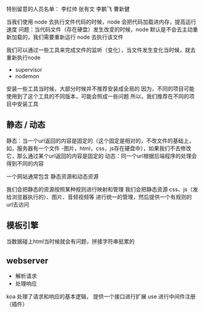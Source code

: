 特别留意的人员名单：
李红帅 
张有文
李鹏飞
曹新健





当我们使用 node 去执行文件代码的时候，node 会把代码加载进内存，提高运行速度
问题：当代码文件（存在硬盘）发生改变的时候，node 默认是不会去主动重新加载的，我们需要重新运行 node 去执行该文件

我们可以通过一些工具来完成文件的监听（变化），当文件发生变化当时候，就去重新执行node
- supervisor
- nodemon

安装一些工具当时候，大部分时候并不推荐安装成全局的
因为，不同的项目可能使用到了这个工具的不同版本，可能会照成一些问题
所以，我们推荐在不同的项目中安装工具


## 静态 / 动态
静态：当一个url返回的内容是固定的（这个固定是相对的，不改文件的基础上，如，服务器有一个文件 -图片，html，css，js存在硬盘中），如果我们不去修改它，那么通过某个url返回的内容是固定的
动态：同一个url根据后端程序的处理会得到不同的内容

一个网站通常包含 静态资源和动态资源

我们会把静态的资源按照某种规则进行映射和管理
我们会把静态资源
    css、js（发给浏览器执行的）、图片、音频视频等
进行统一的管理，然后提供一个有规则的url去访问



## 模板引擎
当数据碰上html当时候就会有问题，拼接字符串挺累的


## webserver
- 解析请求
- 处理响应

koa 
处理了请求和响应的基本逻辑，
提供一个接口进行扩展 use 进行中间件注册（插件）
